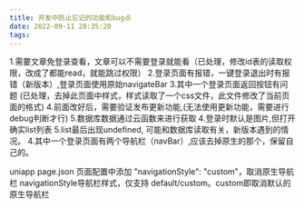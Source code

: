 ```yaml
---
title: 开发中防止忘记的功能和bug点
date: 2022-09-11 20:35:20
tags:
---
```

1.需要文章免登录查看，文章可以不需要登录就能看（已处理，修改id表的读取权限，改成了都能read，就能跳过权限）
2.登录页面有报错，一键登录退出时有报错（新版本）,登录页面使用原始navigateBar
3.其中一个登录页面返回按钮有问题 (已处理，去掉此页面中样式，样式读取了一个css文件，此文件修改了当前页面的格式)
4.前面改好后，需要验证发布更新功能,(无法使用更新功能，需要进行debug判断才行)
5.数据库数据通过云函数来进行获取
4.登录时默认是图片,但打开确实list列表
5.list最后出现undefined, 可能和数据库读取有关，新版本遇到的情况。
4.其中一个登录页面有两个导航栏（navBar）,应该去掉原生的那个，保留自己的。


uniapp page.json 页面配置中添加 "navigationStyle": "custom"，取消原生导航栏
navigationStyle导航栏样式，仅支持 default/custom。custom即取消默认的原生导航栏